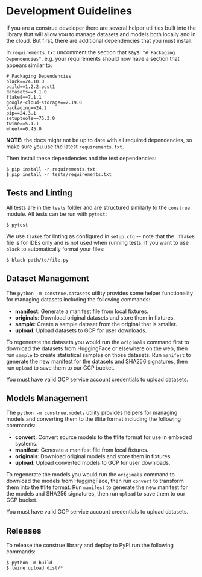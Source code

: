 # Development Guidelines

If you are a construe developer there are several helper utilities built into the library that will allow you to manage datasets and models both locally and in the cloud. But first, there are additional dependencies that you must install.

In `requirements.txt` uncomment the section that says: `"# Packaging Dependencies"`, e.g. your requirements should now have a section that appears similar to:

```
# Packaging Dependencies
black==24.10.0
build==1.2.2.post1
datasets==3.1.0
flake8==7.1.1
google-cloud-storage==2.19.0
packaging==24.2
pip==24.3.1
setuptools==75.3.0
twine==5.1.1
wheel==0.45.0
```

**NOTE:** the docs might not be up to date with all required dependencies, so make sure you use the latest `requirements.txt`.

Then install these dependencies and the test dependencies:

```
$ pip install -r requirements.txt
$ pip install -r tests/requirements.txt
```

## Tests and Linting

All tests are in the `tests` folder and are structured similarly to the `construe` module. All tests can be run with `pytest`:

```
$ pytest
```

We use `flake8` for linting as configured in `setup.cfg` -- note that the `.flake8` file is for IDEs only and is not used when running tests. If you want to use `black` to automatically format your files:

```
$ black path/to/file.py
```

## Dataset Management

The `python -m construe.datasets` utility provides some helper functionality for managing datasets including the following commands:

- **manifest**: Generate a manifest file from local fixtures.
- **originals**: Download original datasets and store them in fixtures.
- **sample**: Create a sample dataset from the original that is smaller.
- **upload**: Upload datasets to GCP for user downloads.

To regenerate the datasets you would run the `originals` command first to download the datasets from HuggingFace or elsewhere on the web, then run `sample` to create statistical samples on those datasets. Run `manifest` to generate the new manifest for the datasets and SHA256 signatures, then run `upload` to save them to our GCP bucket.

You must have valid GCP service account credentials to upload datasets.

## Models Management

The `python -m construe.models` utility provides helpers for managing models and converting them to the tflite format including the following commands:

- **convert**: Convert source models to the tflite format for use in embeded systems.
- **manifest**: Generate a manifest file from local fixtures.
- **originals**: Download original models and store them in fixtures.
- **upload**: Upload converted models to GCP for user downloads.

To regenerate the models you would run the `originals` command to download the models from HuggingFace, then run `convert` to transform them into the tflite format. Run `manifest` to generate the new manifest for the models and SHA256 signatures, then run `upload` to save them to our GCP bucket.

You must have valid GCP service account credentials to upload datasets.

## Releases

To release the construe library and deploy to PyPI run the following commands:

```
$ python -m build
$ twine upload dist/*
```